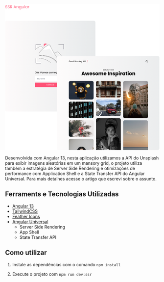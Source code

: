 <br>
  <img src="./github/ssr-ng.png" style="width: 600px;" />
<br>

Desenvolvida com Angular 13, nesta aplicação utilizamos a API do Unsplash para exibir imagens aleatórias em um mansory grid, o projeto utiliza também a estratégia de Server Side Rendering e otimizações de performance com Application Shell e a State Transfer API do Angular Universal. Para mais detalhes acesse o artigo que escrevi sobre o assunto.

## Ferraments e Tecnologias Utilizadas

- [Angular 13](https://angular.io/)
- [TailwindCSS](https://tailwindcss.com/)
- [Feather Icons](https://feathericons.com/)
- [Angular Universal](https://angular.io/guide/universal)
  - Server Side Rendering
  - App Shell
  - State Transfer API

## Como utilizar

1. Instale as dependências com o comando
   `npm install`

2. Execute o projeto com
   `npm run dev:ssr`

<br>
